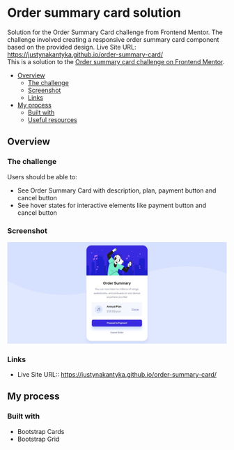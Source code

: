 # Order summary card solution

Solution for the Order Summary Card challenge from Frontend Mentor. The challenge involved creating a responsive order summary card component based on the provided design.
Live Site URL: https://justynakantyka.github.io/order-summary-card/ \
This is a solution to the [Order summary card challenge on Frontend Mentor](https://www.frontendmentor.io/challenges/order-summary-component-QlPmajDUj).

- [Overview](#overview)
  - [The challenge](#the-challenge)
  - [Screenshot](#screenshot)
  - [Links](#links)
- [My process](#my-process)
  - [Built with](#built-with)
  - [Useful resources](#useful-resources)


## Overview

### The challenge

Users should be able to:
- See Order Summary Card with description, plan, payment button and cancel button
- See hover states for interactive elements like payment button and cancel button

### Screenshot

![](./screenshot.jpg)

### Links

- Live Site URL:: https://justynakantyka.github.io/order-summary-card/ 

## My process

### Built with

- Bootstrap Cards
- Bootstrap Grid

